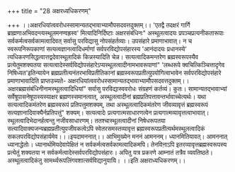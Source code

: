 +++
title = "28 अक्षरध्यधिकरणम्"

+++
।।अक्षरधियांत्ववरोधस्सामान्यतद्भावाभ्यामौपसदवत्तदुक्तम्।। 'एतद्वै तदक्षरं गार्गि ब्राह्मणाअभिवदन्त्यस्थूलमनण्वह्रस्व' मित्यादिनिर्दिष्टाः अक्षरसंबंधिनः" अस्थूलत्वादयः प्रपञ्चप्रत्यनीकतारूपाः सर्वकर्मत्वसर्वकामत्वादिवत् सर्वासु परविद्यासु नोपसंहर्तव्याः। उपसंहारे प्रमाणाभावात्। न च स्वरूपनिरूपकाणां सत्यत्वज्ञानत्वादिधर्माणां सर्वपरविद्योपसंहारस्य 'आनंदादयः प्रधानस्ये' त्यधिकरणसिद्धत्वात्तद्वदेवास्थूलादिकं किन्नस्यादिति चेन्न। सत्यत्वादिकमन्तरेण ब्रह्मस्वरूपस्यैव प्रत्येतुमशक्यतया सत्यत्वादेस्सर्वविद्योपसंहारेऽप्यस्थूलत्वादीनामभावरूपाणां" 'लब्धरूपे क्वचित्किञ्चित्तादृगेव निषिध्यत'इतिन्यायेन ब्रह्मप्रतीत्यनंतरभाविप्रतीतिकानां ब्रह्मस्वरूपप्रतीत्युपयोगित्वाभावेन सर्वपरविद्योपसंहारे प्रमाणाभावादिति प्राप्तउच्यते- अक्षरधियांत्ववरोधस्सामान्यतद्भावाभ्यामौपसदवत्तदुक्तम्।। अक्षरब्रह्मसंबंधिनीनामस्थूलत्वादिधियां" सर्वासु परविद्यास्ववरोधः संग्रहणं कर्तव्यं। कुतः। सामान्यतद्भावाभ्यां सर्वेषूपासनेषूपास्यस्याक्षर ब्रह्मणस्समानत्वात्, अस्थूलत्वादीनां ब्रह्मप्रतिपत्तावन्तर्भावाच्चेत्यर्थः। यथा सत्यत्वादिकमंतरेण ब्रह्मस्वरूपं प्रतिपत्तुमशक्यम्, तथा अस्थूलत्वादिकमंतरेण जीवव्यावृत्तं ब्रह्मस्वरूपं सत्यज्ञानादिवाक्यैर्नप्रतिपत्तुं" शक्यम्। सत्यत्वादेः प्रत्यगात्मसाधारणत्वेन प्रत्यगात्मव्यावृत्तत्वाभावात्। स्थूलत्वादिभेदानर्हत्वन्तु नजीवसाधारणम्। ततश्चास्थूलत्वादीनां निषेधरूपतया सत्यादिवाक्यजन्यब्रह्मप्रतीत्युपजीवकत्वेऽपि स्वेतरसमस्तव्यावृत्त ब्रह्मस्वरूपप्रतीत्यर्थमस्थूलत्वादिकं सकलपरविद्योपसंहार्यमेव।।।इयदामननात्।। आभिमुख्येन मननं आमननम्। ध्यानमितियावत्। आमननात् ध्यानाद्धेतोः। ध्यानार्थमियदेवापेक्षितं न सर्वकर्मत्वसर्वकामत्वादिकमपि। तेनविना़ऽपि इतरव्यावृत्तब्रह्मस्वरूपस्य प्रत्येतुं शक्यतया न सर्वकर्मत्वादेस्सर्वपरविद्योपसंहारः। अपितु यत्र प्रकरणे आम्नातं तत्रैव व्यवतिष्ठते। अस्थूलत्वादिकंतु सामर्थ्यरूपलिंगवशात्सर्वविद्यानुयायि। ।।इति अक्षराध्यधिकरणम्।।